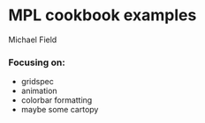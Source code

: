 # MPL cookbook examples

Michael Field

### Focusing on:
* gridspec
* animation
* colorbar formatting
* maybe some cartopy

